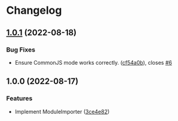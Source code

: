 # Changelog

## [1.0.1](https://github.com/humanwhocodes/module-importer/compare/v1.0.0...v1.0.1) (2022-08-18)


### Bug Fixes

* Ensure CommonJS mode works correctly. ([cf54a0b](https://github.com/humanwhocodes/module-importer/commit/cf54a0b998085066fbe1776dd0b4cacd808cc192)), closes [#6](https://github.com/humanwhocodes/module-importer/issues/6)

## 1.0.0 (2022-08-17)


### Features

* Implement ModuleImporter ([3ce4e82](https://www.github.com/humanwhocodes/module-importer/commit/3ce4e820c30c114e787bfed00a0966ac4772f563))
